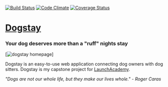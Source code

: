 [![Build Status](https://travis-ci.org/Dodie324/dogstay.svg?branch=master)](https://travis-ci.org/Dodie324/la_breakable) [![Code Climate](https://codeclimate.com/github/Dodie324/la_breakable.png)](https://codeclimate.com/github/Dodie324/la_breakable) [![Coverage Status](https://coveralls.io/repos/Dodie324/la_breakable/badge.png)](https://coveralls.io/r/Dodie324/la_breakable)

# [Dogstay](http://dogstay.herokuapp.com/)
### Your dog deserves more than a "ruff" nights stay

[![dogstay homepage](//github.com/Dodie324/dogstay/master/app/assets/images/readme.png)]

Dogstay is an easy-to-use web application connecting dog owners with dog sitters. Dogstay is my capstone project for [LaunchAcademy](http://www.launchacademy.com).

*"Dogs are not our whole life, but they make our lives whole." - Roger Caras*

